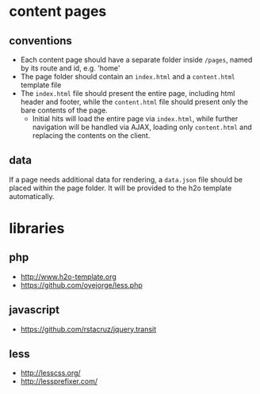 # content pages

## conventions

- Each content page should have a separate folder inside `/pages`, named by its route and id, e.g. 'home'
- The page folder should contain an `index.html` and a `content.html` template file
- The `index.html` file should present the entire page, including html header and footer, while the `content.html` file should present only the bare contents of the page.
	- Initial hits will load the entire page via `index.html`, while further navigation will be handled via AJAX, loading only `content.html` and replacing the contents on the client.

## data

If a page needs additional data for rendering, a `data.json` file should be placed within the page folder. It will be provided to the h2o template automatically.

# libraries

## php

- http://www.h2o-template.org
- https://github.com/oyejorge/less.php

## javascript

- https://github.com/rstacruz/jquery.transit

## less

- http://lesscss.org/
- http://lessprefixer.com/